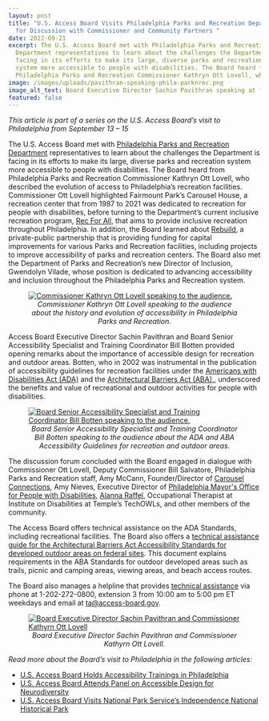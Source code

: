 ```yaml
---
layout: post
title: "U.S. Access Board Visits Philadelphia Parks and Recreation Department
  for Discussion with Commissioner and Community Partners "
date: 2022-09-21
excerpt: The U.S. Access Board met with Philadelphia Parks and Recreation
  Department representatives to learn about the challenges the Department is
  facing in its efforts to make its large, diverse parks and recreation
  system more accessible to people with disabilities. The Board heard from
  Philadelphia Parks and Recreation Commissioner Kathryn Ott Lovell, who . . .
image: /images/uploads/pavithran-speaking-phila-parknrec.png
image_alt_text: Board Executive Director Sachin Pavithran speaking at forum
featured: false
---
```

*This article is part of a series on the U.S. Access Board’s visit to Philadelphia from September 13 – 15*    

The U.S. Access Board met with [Philadelphia Parks and Recreation Department](https://www.phila.gov/departments/philadelphia-parks-recreation/) representatives to learn about the challenges the Department is facing in its efforts to make its large, diverse parks and recreation system more accessible to people with disabilities. The Board heard from Philadelphia Parks and Recreation Commissioner Kathryn Ott Lovell, who described the evolution of access to Philadelphia’s recreation facilities.  Commissioner Ott Lovell highlighted Fairmount Park’s Carousel House, a recreation center that from 1987 to 2021 was dedicated to recreation for people with disabilities, before turning to the Department’s current inclusive recreation program, [Rec For All,](https://www.phila.gov/programs/programs-for-people-with-disabilities/) that aims to provide inclusive recreation throughout Philadelphia. In addition, the Board learned about [Rebuild](https://www.phila.gov/programs/rebuild/), a private-public partnership that is providing funding for capital improvements for various Parks and Recreation facilities, including projects to improve accessibility of parks and recreation centers. The Board also met the Department of Parks and Recreation’s new Director of Inclusion, Gwendolyn Vilade, whose position is dedicated to advancing accessibility and inclusion throughout the Philadelphia Parks and Recreation system.  

<figure class="img-right">
  <a href="{{ site.baseurl }}/images/uploads/ott-lovell-phila-parksnrec-2.png">
    <img src="{{ site.baseurl }}/images/uploads/ott-lovell-phila-parksnrec-2.png" alt="Commissioner Kathryn Ott Lovell speaking to the audience." class="center">
  </a>
  <figcaption style="text-align:center">
    <em>Commissioner Kathryn Ott Lovell speaking to the audience about the history and evolution of accessibility in Philadelphia Parks and Recreation.</em>
  </figcaption>
</figure>

Access Board Executive Director Sachin Pavithran and Board Senior Accessibility Specialist and Training Coordinator Bill Botten provided opening remarks about the importance of accessible design for recreation and outdoor areas. Botten, who in 2002 was instrumental in the publication of accessibility guidelines for recreation facilities under the [Americans with Disabilities Act (ADA)](https://www.access-board.gov/ada/) and the [Architectural Barriers Act (ABA),](https://www.access-board.gov/aba/), underscored the benefits and value of recreational and outdoor activities for people with disabilities. 

<figure class="img-right">
  <a href="{{ site.baseurl }}/images/uploads/botten-speaking-phila-parksnrec.png">
    <img src="{{ site.baseurl }}/images/uploads/botten-speaking-phila-parksnrec.png" alt="Board Senior Accessibility Specialist and Training Coordinator Bill Botten speaking to the audience." class="center">
  </a>
  <figcaption style="text-align:center">
    <em>Board Senior Accessibility Specialist and Training Coordinator Bill Botten speaking to the audience about the ADA and ABA Accessibility Guidelines for recreation and outdoor areas.</em>
  </figcaption>
</figure>

The discussion forum concluded with the Board engaged in dialogue with Commissioner Ott Lovell, Deputy Commissioner Bill Salvatore, Philadelphia Parks and Recreation staff, Amy McCann, Founder/Director of [Carousel Connections](http://www.carouselconnections.com/), Amy Nieves, Executive Director of [Philadelphia Mayor's Office for People with Disabilities](https://www.phila.gov/departments/mayors-office-for-people-with-disabilities/), [Alanna Raffel](https://techowlpa.org/towl_staff/alanna-raffel/), Occupational Therapist at Institute on Disabilities at Temple’s TechOWLs, and other members of the community. 

The Access Board offers technical assistance on the ADA Standards, including recreational facilities.  The Board also offers a [technical assistance guide for the Architectural Barriers Act Accessibility Standards for developed outdoor areas on federal sites](https://www.access-board.gov/files/aba/guides/outdoor/outdoor-guide.pdf). This document explains requirements in the ABA Standards for outdoor developed areas such as trails, picnic and camping areas, viewing areas, and beach access routes.

The Board also manages a helpline that provides [technical assistance](https://www.access-board.gov/ta/) via phone at 1-202-272-0800, extension 3 from 10:00 am to 5:00 pm ET weekdays and email at <ta@access-board.gov>.

<figure class="img-center">
  <a href="{{ site.baseurl }}/images/uploads/pavithran-ott-lovell.png">
    <img src="{{ site.baseurl }}/images/uploads/pavithran-ott-lovell.png" alt="Board Executive Director Sachin Pavithran and Commissioner Kathyrn Ott Lovell" class="center">
  </a>
  <figcaption style="text-align:center">
    <em>Board Executive Director Sachin Pavithran and Commissioner Kathyrn Ott Lovell.</em>
  </figcaption>
</figure>

*Read more about the Board’s visit to Philadelphia in the following articles:*  

* [U.S. Access Board Holds Accessibility Trainings in Philadelphia](https://www.access-board.gov/news/2022/09/20/u-s-access-board-holds-accessibility-trainings-in-philadelphia/)  
* [U.S. Access Board Attends Panel on Accessible Design for Neurodiversity](https://www.access-board.gov/news/2022/09/20/u-s-access-board-attends-panel-on-accessible-design-for-neurodiversity/) 
* [U.S. Access Board Visits National Park Service’s Independence National Historical Park](https://www.access-board.gov/news/2022/09/21/u-s-access-board-visits-national-park-service-s-independence-national-historical-park/)
